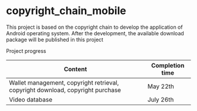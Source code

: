 # copyright_chain_mobile


This project is based on the copyright chain to develop the application of Android operating system. After the development, the available download package will be published in this project


Project progress

Content | Completion time
------------ | -------------
Wallet management, copyright retrieval, copyright download, copyright purchase | May 22th
Video database | July 26th